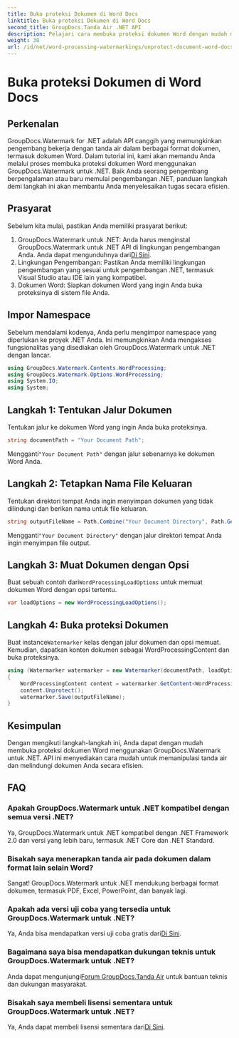 ```yaml
---
title: Buka proteksi Dokumen di Word Docs
linktitle: Buka proteksi Dokumen di Word Docs
second_title: GroupDocs.Tanda Air .NET API
description: Pelajari cara membuka proteksi dokumen Word dengan mudah menggunakan GroupDocs.Watermark untuk .NET. Ikuti panduan langkah demi langkah kami.
weight: 38
url: /id/net/word-processing-watermarkings/unprotect-document-word-docs/
---
```


# Buka proteksi Dokumen di Word Docs

## Perkenalan
GroupDocs.Watermark for .NET adalah API canggih yang memungkinkan pengembang bekerja dengan tanda air dalam berbagai format dokumen, termasuk dokumen Word. Dalam tutorial ini, kami akan memandu Anda melalui proses membuka proteksi dokumen Word menggunakan GroupDocs.Watermark untuk .NET. Baik Anda seorang pengembang berpengalaman atau baru memulai pengembangan .NET, panduan langkah demi langkah ini akan membantu Anda menyelesaikan tugas secara efisien.
## Prasyarat
Sebelum kita mulai, pastikan Anda memiliki prasyarat berikut:
1.  GroupDocs.Watermark untuk .NET: Anda harus menginstal GroupDocs.Watermark untuk .NET API di lingkungan pengembangan Anda. Anda dapat mengunduhnya dari[Di Sini](https://releases.groupdocs.com/Watermark/net/).
2. Lingkungan Pengembangan: Pastikan Anda memiliki lingkungan pengembangan yang sesuai untuk pengembangan .NET, termasuk Visual Studio atau IDE lain yang kompatibel.
3. Dokumen Word: Siapkan dokumen Word yang ingin Anda buka proteksinya di sistem file Anda.

## Impor Namespace
Sebelum mendalami kodenya, Anda perlu mengimpor namespace yang diperlukan ke proyek .NET Anda. Ini memungkinkan Anda mengakses fungsionalitas yang disediakan oleh GroupDocs.Watermark untuk .NET dengan lancar.
```csharp
using GroupDocs.Watermark.Contents.WordProcessing;
using GroupDocs.Watermark.Options.WordProcessing;
using System.IO;
using System;
```
## Langkah 1: Tentukan Jalur Dokumen
Tentukan jalur ke dokumen Word yang ingin Anda buka proteksinya.
```csharp
string documentPath = "Your Document Path";
```
 Mengganti`"Your Document Path"` dengan jalur sebenarnya ke dokumen Word Anda.
## Langkah 2: Tetapkan Nama File Keluaran
Tentukan direktori tempat Anda ingin menyimpan dokumen yang tidak dilindungi dan berikan nama untuk file keluaran.
```csharp
string outputFileName = Path.Combine("Your Document Directory", Path.GetFileName(documentPath));
```
 Mengganti`"Your Document Directory"` dengan jalur direktori tempat Anda ingin menyimpan file output.
## Langkah 3: Muat Dokumen dengan Opsi
 Buat sebuah contoh dari`WordProcessingLoadOptions` untuk memuat dokumen Word dengan opsi tertentu.
```csharp
var loadOptions = new WordProcessingLoadOptions();
```
## Langkah 4: Buka proteksi Dokumen
 Buat instance`Watermarker` kelas dengan jalur dokumen dan opsi memuat. Kemudian, dapatkan konten dokumen sebagai WordProcessingContent dan buka proteksinya.
```csharp
using (Watermarker watermarker = new Watermarker(documentPath, loadOptions))
{
    WordProcessingContent content = watermarker.GetContent<WordProcessingContent>();
    content.Unprotect();
    watermarker.Save(outputFileName);
}
```

## Kesimpulan
Dengan mengikuti langkah-langkah ini, Anda dapat dengan mudah membuka proteksi dokumen Word menggunakan GroupDocs.Watermark untuk .NET. API ini menyediakan cara mudah untuk memanipulasi tanda air dan melindungi dokumen Anda secara efisien.
## FAQ
### Apakah GroupDocs.Watermark untuk .NET kompatibel dengan semua versi .NET?
Ya, GroupDocs.Watermark untuk .NET kompatibel dengan .NET Framework 2.0 dan versi yang lebih baru, termasuk .NET Core dan .NET Standard.
### Bisakah saya menerapkan tanda air pada dokumen dalam format lain selain Word?
Sangat! GroupDocs.Watermark untuk .NET mendukung berbagai format dokumen, termasuk PDF, Excel, PowerPoint, dan banyak lagi.
### Apakah ada versi uji coba yang tersedia untuk GroupDocs.Watermark untuk .NET?
 Ya, Anda bisa mendapatkan versi uji coba gratis dari[Di Sini](https://releases.groupdocs.com/).
### Bagaimana saya bisa mendapatkan dukungan teknis untuk GroupDocs.Watermark untuk .NET?
 Anda dapat mengunjungi[Forum GroupDocs.Tanda Air](https://forum.groupdocs.com/c/watermark/19) untuk bantuan teknis dan dukungan masyarakat.
### Bisakah saya membeli lisensi sementara untuk GroupDocs.Watermark untuk .NET?
 Ya, Anda dapat membeli lisensi sementara dari[Di Sini](https://purchase.groupdocs.com/temporary-license/).